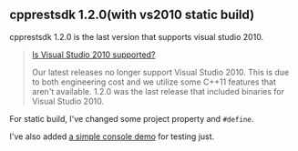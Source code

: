 cpprestsdk 1.2.0(with vs2010 static build)
-------

cpprestsdk 1.2.0 is the last version that supports visual studio 2010.

> [Is Visual Studio 2010 supported?](https://github.com/Microsoft/cpprestsdk/wiki/FAQ#is-visual-studio-2010-supported)
> 
> Our latest releases no longer support Visual Studio 2010. This is due
> to both engineering cost and we utilize some C++11 features that
> aren't available. 1.2.0 was the last release that included binaries
> for Visual Studio 2010.

For static build, I've changed some project property and `#define`.

I've also added [a simple console demo](https://github.com/surinkim/cpprestsdk-1.2.0/tree/master/Release/src/Demo) for testing just.







